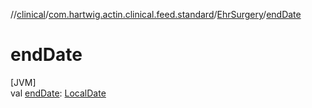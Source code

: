 //[clinical](../../../index.md)/[com.hartwig.actin.clinical.feed.standard](../index.md)/[EhrSurgery](index.md)/[endDate](end-date.md)

# endDate

[JVM]\
val [endDate](end-date.md): [LocalDate](https://docs.oracle.com/javase/8/docs/api/java/time/LocalDate.html)
